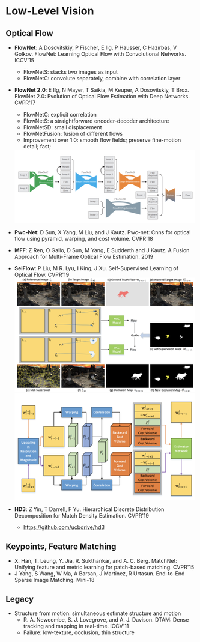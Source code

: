# Low-Level Vision

## Optical Flow
- **FlowNet**: A Dosovitskiy, P Fischer, E Ilg, P Hausser, C Hazırbas, V Golkov. FlowNet: Learning Optical Flow with Convolutional Networks. ICCV'15
	- FlowNetS: stacks two images as input
	- FlowNetC: convolute separately, combine with correlation layer

- **FlowNet 2.0**: E Ilg, N Mayer, T Saikia, M Keuper, A Dosovitskiy, T Brox. FlowNet 2.0: Evolution of Optical Flow Estimation with Deep Networks. CVPR'17
	- FlowNetC: explicit correlation
	- FlowNetS: a straightforward encoder-decoder architecture
	- FlowNetSD: small displacement
	- FlowNetFusion: fusion of different flows
	- Improvement over 1.0: smooth flow fields; preserve fine-motion detail; fast;
	<img src="/CV/images/low-level/flownet2.png" alt="drawing" width="600"/>

- **Pwc-Net**: D Sun, X Yang, M Liu, and J Kautz. Pwc-net: Cnns for optical flow using pyramid, warping, and cost volume. CVPR'18
- **MFF**: Z Ren, O Gallo, D Sun, M Yang, E Sudderth and J Kautz. A Fusion Approach for Multi-Frame Optical Flow Estimation. 2019
- **SelFlow**: P Liu, M R. Lyu, I King, J Xu. Self-Supervised Learning of Optical Flow. CVPR'19
	<img src="/CV/images/low-level/selflow1.png" alt="drawing" width="600"/>
	<img src="/CV/images/low-level/selflow2.png" alt="drawing" width="500"/>

- **HD3**: Z Yin, T Darrell, F Yu. Hierarchical Discrete Distribution Decomposition for Match Density Estimation. CVPR'19
	- https://github.com/ucbdrive/hd3

## Keypoints, Feature Matching
- X. Han, T. Leung, Y. Jia, R. Sukthankar, and A. C. Berg. MatchNet: Unifying feature and metric learning for patch-based matching. CVPR'15
- J Yang, S Wang, W Ma, A Barsan, J Martinez, R Urtasun. End-to-End Sparse Image Matching. Mini-18

## Legacy
- Structure from motion: simultaneous estimate structure and motion
	- R. A. Newcombe, S. J. Lovegrove, and A. J. Davison. DTAM: Dense tracking and mapping in real-time. ICCV'11
	- Failure: low-texture, occlusion, thin structure